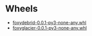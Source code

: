 # Wheels

 * [foxydebrid-0.0.1-py3-none-any.whl](https://github.com/ruinernin/foxyglacier/raw/release/wheels/foxydebrid-0.0.1-py3-none-any.whl)
 * [foxyglacier-0.0.1-py3-none-any.whl](https://github.com/ruinernin/foxyglacier/raw/release/wheels/foxyglacier-0.0.1-py3-none-any.whl)
